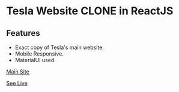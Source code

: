 # Tesla Website CLONE in ReactJS
## Features
- Exact copy of Tesla's main website.
- Mobile Responsive.
- MaterialUI used.

[Main Site](https://www.tesla.com/)

[See Live](https://tesla-clone-ash.netlify.app/)
